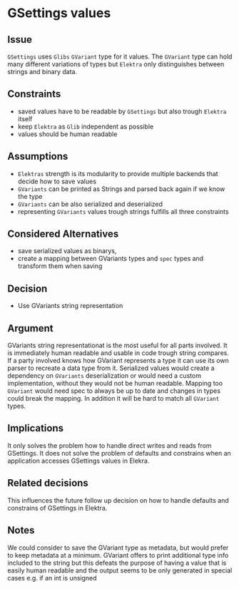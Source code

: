 # GSettings values

## Issue

`GSettings` uses `Glibs` `GVariant` type for it values. The `GVariant` type can hold many
different variations of types but `Elektra` only distinguishes between strings
and binary data.

## Constraints

 - saved values have to be readable by `GSettings` but also trough `Elektra` itself
 - keep `Elektra` as `Glib` independent as possible
 - values should be human readable

## Assumptions

 - `Elektras` strength is its modularity to provide multiple backends that decide how to save values
 - `GVariants` can be printed as Strings and parsed back again if we know the type
 - `GVariants` can be also serialized and deserialized
 - representing `GVariants` values trough strings fulfills all three constraints

## Considered Alternatives

 - save serialized values as binarys,
 - create a mapping between GVariants types and `spec` types and transform them when saving

## Decision

 - Use GVariants string representation

## Argument

GVariants string representationat is the most useful for all parts involved. It is immediately human readable and usable in code trough string compares.
If a party involved knows how GVariant represents a type it can use its own parser to recreate a data type from it.
Serialized values would create a dependency on `GVariants` deserialization or would need a custom implementation, without they would not be human readable.
Mapping too `GVariant` would need spec to always be up to date and changes in types could break the mapping.
In addition it will be hard to match all `GVariant` types.

## Implications

It only solves the problem how to handle direct writes and reads from GSettings.
It does not solve the problem of defaults and constrains when an application accesses GSettings values in Elekra.

## Related decisions

This influences the future follow up decision on how to handle defaults and constrains of GSettings in Elektra.

## Notes

We could consider to save the GVariant type as metadata, but would prefer to keep metadata at a minimum.
GVariant offers to print additional type info included to the string but this defeats the purpose of having a
value that is easily human readable and the output seems to be only generated in special cases e.g. if an int is unsigned
